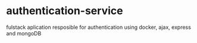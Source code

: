 # authentication-service
fulstack aplication resposible for authentication using docker, ajax, express and mongoDB
